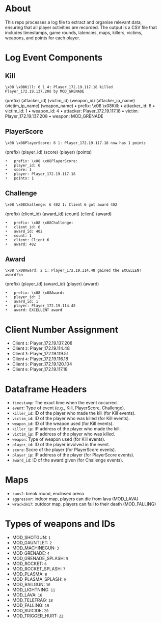 # About

This repo processes a log file to extract and organise relevant data, ensuring that all player activities are recorded. The output is a CSV file that includes timestamps, game rounds, latencies, maps, killers, victims, weapons, and points for each player.


# Log Event Components
## Kill 
```\x08 \x08Kill: 6 1 4: Player_172.19.117.18 killed Player_172.19.137.208 by MOD_GRENADE```

(prefix) (attacker_id) (victim_id) (weapon_id) (attacker_ip_name) (victim_ip_name) (weapon_name)
	•	prefix: \x08 \x08Kill:
	•	attacker_id: 6
	•	victim_id: 1
	•	weapon_id: 4
	•	attacker: Player_172.19.117.18
	•	victim: Player_172.19.137.208
	•	weapon: MOD_GRENADE

## PlayerScore
```\x08 \x08PlayerScore: 6 1: Player_172.19.117.18 now has 1 points```

(prefix) (player_id) (score) (player) (points)

	•	prefix: \x08 \x08PlayerScore:
	•	player_id: 6
	•	score: 1
	•	player: Player_172.19.117.18
	•	points: 1

## Challenge
```\x08 \x08Challenge: 6 402 1: Client 6 got award 402```

(prefix) (client_id) (award_id) (count) (client) (award)

	•	prefix: \x08 \x08Challenge:
	•	client_id: 6
	•	award_id: 402
	•	count: 1
	•	client: Client 6
	•	award: 402


## Award
```\x08 \x08Award: 2 1: Player_172.19.114.48 gained the EXCELLENT award!\n```

(prefix) (player_id) (award_id) (player) (award)

	•	prefix: \x08 \x08Award:
	•	player_id: 2
	•	award_id: 1
	•	player: Player_172.19.114.48
	•	award: EXCELLENT award


# Client Number Assignment
- Client ```1```: Player_172.19.137.208
- Client ```2```: Player_172.19.114.48
- Client ```3```: Player_172.19.119.51
- Client ```4```: Player_172.19.116.18
- Client ```5```: Player_172.19.120.104
- Client ```6```: Player_172.19.117.18

# Dataframe Headers
- ```timestamp```: The exact time when the event occurred.
- ```event```: Type of event (e.g., Kill, PlayerScore, Challenge).
- ```killer_id```: ID of the player who made the kill (for Kill events).
- ```victim_id```: ID of the player who was killed (for Kill events).
- ```weapon_id```: ID of the weapon used (for Kill events).
- ```killer_ip```: IP address of the player who made the kill.
- ```victim_ip```: IP address of the player who was killed.
- ```weapon```: Type of weapon used (for Kill events).
- ```player_id```: ID of the player involved in the event.
- ```score```: Score of the player (for PlayerScore events).
- ```player_ip```: IP address of the player (for PlayerScore events).
- ```award_id```: ID of the award given (for Challenge events).

# Maps
- ```kaos2```: break round, enclosed arena
- ```aggressor```: indoor map, players can die from lava (MOD_LAVA)
- ```wrackdm17```: outdoor map, players can fall to their death (MOD_FALLING)

# Types of weapons and IDs
- MOD_SHOTGUN: ```1```
- MOD_GAUNTLET: ```2```
- MOD_MACHINEGUN: ```3```
- MOD_GRENADE: ```4```
- MOD_GRENADE_SPLASH: ```5```
- MOD_ROCKET: ```6```
- MOD_ROCKET_SPLASH: ```7```
- MOD_PLASMA: ```8```
- MOD_PLASMA_SPLASH: ```9```
- MOD_RAILGUN: ```10```
- MOD_LIGHTNING: ```11```
- MOD_LAVA: ```16```
- MOD_TELEFRAG: ```18```
- MOD_FALLING: ```19```
- MOD_SUICIDE: ```20```
- MOD_TRIGGER_HURT: ```22```